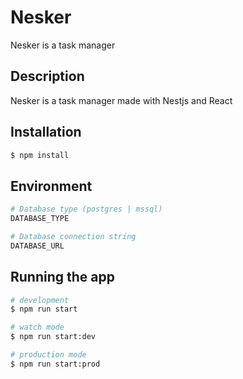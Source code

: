 # Nesker

Nesker is a task manager

## Description

Nesker is a task manager made with Nestjs and React

## Installation

```bash
$ npm install
```

## Environment

```bash
# Database type (postgres | mssql)
DATABASE_TYPE

# Database connection string
DATABASE_URL
```


## Running the app

```bash
# development
$ npm run start

# watch mode
$ npm run start:dev

# production mode
$ npm run start:prod
```

